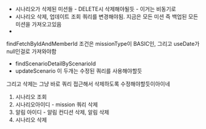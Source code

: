 - 시나리오가 삭제된 미션들 - DELETE시 삭제해야될듯 - 이거는 비동기로
- 시나리오 삭제, 업데이트 조회 쿼리를 변경해야됨. 지금은 모든 미션 즉 백업된 모든 미션을 가져오고있음
- 
findFetchByIdAndMemberId 조건은 missionType이 BASIC인, 그리고 useDate가 null인걸로 가져와야함


- findScenarioDetailByScenarioId
- updateScenario
이 두개는 수정된 쿼리를 사용해야할듯


그리고 삭제는 그냥 바로 쿼리 접근해서 삭제하도록 수정해야할듯이아이네
1. 시나리오 조회
2. 시나리오아이디 - mission 쿼리 삭제
3. 알림 아이디 - 알림 컨디션 삭제, 알림 삭제
4. 시나리오 삭제